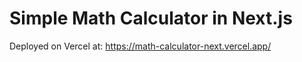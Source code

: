 # Simple Math Calculator in Next.js

Deployed on Vercel at: https://math-calculator-next.vercel.app/

